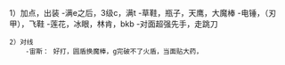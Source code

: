 1）加点，出装
	-满e之后，3级c，满t
	-草鞋，瓶子，天鹰，大魔棒
	-电锤，（刃甲），飞鞋
	-莲花，冰眼，林肯，bkb
	-对面超强先手，走跳刀

	2）对线
		-宙斯： 好打，圆盾换魔棒，g完破不了火盾，当面贴大药，
